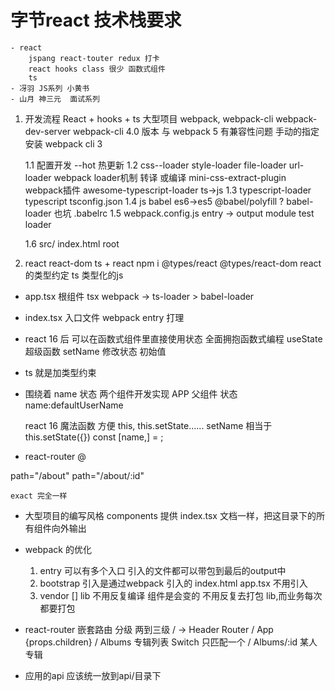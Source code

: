 # 字节react 技术栈要求
    - react
        jspang react-touter redux 打卡
        react hooks class 很少 函数式组件
        ts
    - 冴羽 JS系列 小黄书
    - 山月 神三元  面试系列
1. 开发流程 React + hooks + ts 大型项目 
    webpack, webpack-cli webpack-dev-server
    webpack-cli 4.0 版本 与 webpack 5 有兼容性问题
    手动的指定 安装 webpack cli 3
    
    1.1 配置开发
        --hot 热更新
      1.2 css--loader style-loader file-loader url-loader
            webpack loader机制 转译 或编译
            mini-css-extract-plugin webpack插件
            awesome-typescript-loader ts->js
        1.3 typescript-loader typescript
            tsconfig.json
        1.4 js babel es6->es5
            @babel/polyfill ?
               babel-loader  也坑
        .babelrc
    1.5 webpack.config.js
        entry -> output
        module test loader


    1.6 src/ index.html  root

2. react react-dom
    ts + react 
    npm i @types/react  @types/react-dom    react的类型约定
    ts 类型化的js

- app.tsx 
    根组件 tsx webpack -> ts-loader > babel-loader
- index.tsx
    入口文件 webpack entry 打理

- react 16 后 可以在函数式组件里直接使用状态 
全面拥抱函数式编程
    useState 超级函数
    setName 修改状态
    初始值
- ts 就是加类型约束

- 围绕着 name 状态 两个组件开发实现
    APP 父组件 状态 name:defaultUserName
    <!--
        this.state = { // Component
            name: 'defaultUserName'
        }
    -->
    react 16 魔法函数 方便 this, this.setState......
    setName 相当于this.setState({})
    const [name,] = ;


- react-router @

<Switch>
    path="/about"
    path="/about/:id"
    
    exact 完全一样

- 大型项目的编写风格
    components 提供 index.tsx
    文档一样，把这目录下的所有组件向外输出

- webpack 的优化
    1. entry 可以有多个入口
        引入的文件都可以带包到最后的output中
    2. bootstrap 引入是通过webpack 引入的
        index.html app.tsx 不用引入
    3. vendor []
        lib 不用反复编译
        组件是会变的
        不用反复去打包 lib,而业务每次都要打包

- react-router  嵌套路由
    分级 两到三级
    / -> Header  Router / App {props.children}
        / Albums 专辑列表   Switch 只匹配一个
        / Albums/:id 某人专辑


- 应用的api 应该统一放到api/目录下